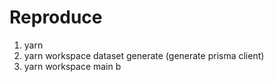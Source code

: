 
# Reproduce
1. yarn
2. yarn workspace dataset generate (generate prisma client)
2. yarn workspace main b